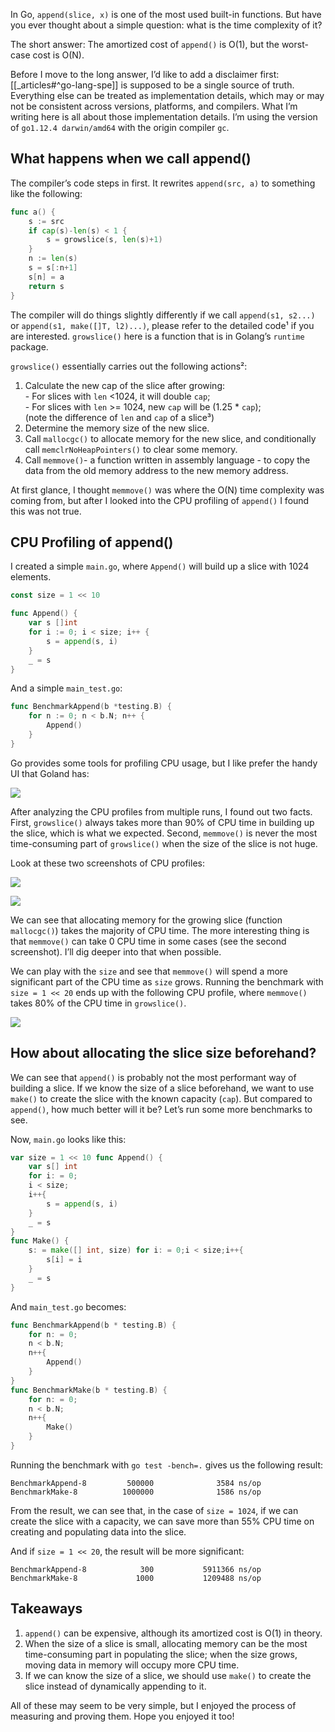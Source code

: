 
In Go, `append(slice, x)` is one of the most used built-in functions. But have you ever thought about a simple question: what is the time complexity of it?

The short answer: The amortized cost of `append()` is O(1), but the worst-case cost is O(N).

Before I move to the long answer, I’d like to add a disclaimer first: [[_articles#^go-lang-spe]] is supposed to be a single source of truth. Everything else can be treated as implementation details, which may or may not be consistent across versions, platforms, and compilers. What I’m writing here is all about those implementation details. I’m using the version of `go1.12.4 darwin/amd64` with the origin compiler `gc`.

## What happens when we call append()

The compiler’s code steps in first. It rewrites `append(src, a)` to something like the following:

```go
func a() {
	s := src
	if cap(s)-len(s) < 1 {
		s = growslice(s, len(s)+1)
	}
	n := len(s)
	s = s[:n+1]
	s[n] = a
	return s
}
```

The compiler will do things slightly differently if we call `append(s1, s2...)` or `append(s1, make([]T, l2)...)`, please refer to the detailed code¹ if you are interested. `growslice()` here is a function that is in Golang’s `runtime` package.

`growslice()` essentially carries out the following actions²:

1.  Calculate the new cap of the slice after growing:  
    \- For slices with `len` <1024, it will double `cap`;  
    \- For slices with `len` >= 1024, new `cap` will be (1.25 \* `cap`);  
    (note the difference of `len` and `cap` of a slice³)
2.  Determine the memory size of the new slice.
3.  Call `mallocgc()` to allocate memory for the new slice, and conditionally call `memclrNoHeapPointers()` to clear some memory.
4.  Call `memmove()`\- a function written in assembly language - to copy the data from the old memory address to the new memory address.

At first glance, I thought `memmove()` was where the O(N) time complexity was coming from, but after I looked into the CPU profiling of `append()` I found this was not true.

## CPU Profiling of append()

I created a simple `main.go`, where `Append()` will build up a slice with 1024 elements.

```go
const size = 1 << 10

func Append() {
	var s []int
	for i := 0; i < size; i++ {
		s = append(s, i)
	}
	_ = s
}
```

And a simple `main_test.go`:

```go
func BenchmarkAppend(b *testing.B) {
	for n := 0; n < b.N; n++ {
		Append()
	}
}

```

Go provides some tools for profiling CPU usage, but I like prefer the handy UI that Goland has:

![](1!6A4a9bdKUB72tvd8_oVyrA.png)

After analyzing the CPU profiles from multiple runs, I found out two facts. First, `growslice()` always takes more than 90% of CPU time in building up the slice, which is what we expected. Second, `memmove()` is never the most time-consuming part of `growslice()` when the size of the slice is not huge.

Look at these two screenshots of CPU profiles:

![](1!T7O24F_GJQjKhGaxGg3kKw.png)

![](1!6Iaags4KV6e7VycCowoz_g.png)

We can see that allocating memory for the growing slice (function `mallocgc()`) takes the majority of CPU time. The more interesting thing is that `memmove()` can take 0 CPU time in some cases (see the second screenshot). I’ll dig deeper into that when possible.

We can play with the `size` and see that `memmove()` will spend a more significant part of the CPU time as `size` grows. Running the benchmark with `size = 1 << 20` ends up with the following CPU profile, where `memmove()` takes 80% of the CPU time in `growslice()`.

![](1!LbCKYdriQImg7Mo9yHX9Fw.png)

## How about allocating the slice size beforehand?

We can see that `append()` is probably not the most performant way of building a slice. If we know the size of a slice beforehand, we want to use `make()` to create the slice with the known capacity (`cap`). But compared to `append()`, how much better will it be? Let’s run some more benchmarks to see.

Now, `main.go` looks like this:

```go
var size = 1 << 10 func Append() {
    var s[] int
    for i: = 0;
    i < size;
    i++{
        s = append(s, i)
    }
    _ = s
}
func Make() {
    s: = make([] int, size) for i: = 0;i < size;i++{
        s[i] = i
    }
    _ = s
}
```

And `main_test.go` becomes:

```go
func BenchmarkAppend(b * testing.B) {
    for n: = 0;
    n < b.N;
    n++{
        Append()
    }
}
func BenchmarkMake(b * testing.B) {
    for n: = 0;
    n < b.N;
    n++{
        Make()
    }
}
```

Running the benchmark with `go test -bench=.` gives us the following result:

```
BenchmarkAppend-8         500000              3584 ns/op
BenchmarkMake-8          1000000              1586 ns/op
```

From the result, we can see that, in the case of `size = 1024`, if we can create the slice with a capacity, we can save more than 55% CPU time on creating and populating data into the slice.

And if `size = 1 << 20`, the result will be more significant:

```
BenchmarkAppend-8            300           5911366 ns/op
BenchmarkMake-8             1000           1209488 ns/op
```

## Takeaways

1.  `append()` can be expensive, although its amortized cost is O(1) in theory.
2.  When the size of a slice is small, allocating memory can be the most time-consuming part in populating the slice; when the size grows, moving data in memory will occupy more CPU time.
3.  If we can know the size of a slice, we should use `make()` to create the slice instead of dynamically appending to it.

All of these may seem to be very simple, but I enjoyed the process of measuring and proving them. Hope you enjoyed it too!